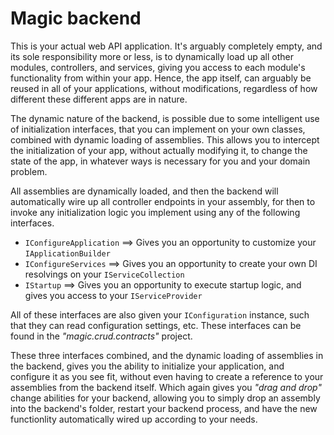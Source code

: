 
# Magic backend

This is your actual web API application. It's arguably completely empty, and its sole responsibility
more or less, is to dynamically load up all other modules, controllers, and services, giving
you access to each module's functionality from within your app. Hence, the app itself, can arguably
be reused in all of your applications, without modifications, regardless of how different these
different apps are in nature.

The dynamic nature of the backend, is possible due to some intelligent use of initialization interfaces,
that you can implement on your own classes, combined with dynamic loading of assemblies. This allows
you to intercept the initialization of your app, without actually modifying it, to change the state
of the app, in whatever ways is necessary for you and your domain problem.

All assemblies are dynamically loaded, and then the backend will automatically wire up all controller
endpoints in your assembly, for then to invoke any initialization logic you implement using any of
the following interfaces.

* `IConfigureApplication` ==> Gives you an opportunity to customize your `IApplicationBuilder`
* `IConfigureServices` ==> Gives you an opportunity to create your own DI resolvings on your `IServiceCollection`
* `IStartup` ==> Gives you an opportunity to execute startup logic, and gives you access to your `IServiceProvider`

All of these interfaces are also given your `IConfiguration` instance, such that they can read
configuration settings, etc. These interfaces can be found in the _"magic.crud.contracts"_ project.

These three interfaces combined, and the dynamic loading of assemblies in the backend, gives you
the ability to initialize your application, and configure it as you see fit, without even having
to create a reference to your assemblies from the backend itself. Which again gives you _"drag and drop"_
change abilities for your backend, allowing you to simply drop an assembly into the backend's folder,
restart your backend process, and have the new functionlity automatically wired up according to your
needs.
